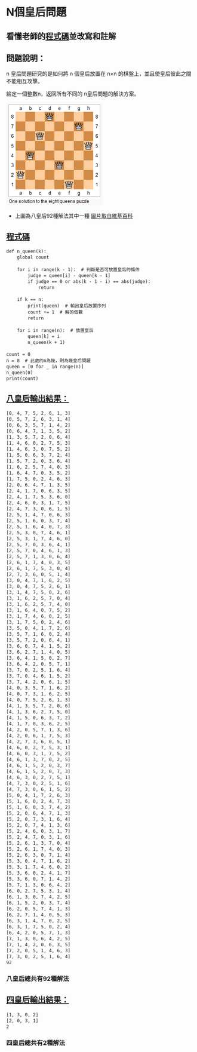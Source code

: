 # N個皇后問題
## 看懂老師的[程式碼](https://gitlab.com/ccc109/ai/-/blob/master/_homework/02-queen/queen.py)並改寫和註解
## 問題說明：

n 皇后問題研究的是如何將 n 個皇后放置在 n×n 的棋盤上，並且使皇后彼此之間不能相互攻擊。

給定一個整數n，返回所有不同的 n皇后問題的解決方案。

<img src="../img/queen.png"> 

* 上圖為八皇后92種解法其中一種
[圖片取自維基百科](https://zh.wikipedia.org/wiki/%E5%85%AB%E7%9A%87%E5%90%8E%E9%97%AE%E9%A2%98)

## [程式碼]()

```
def n_queen(k):
    global count

    for i in range(k - 1):  # 判斷是否可放置皇后的條件
        judge = queen[i] - queen[k - 1]
        if judge == 0 or abs(k - 1 - i) == abs(judge):
            return

    if k == n:
        print(queen)  # 輸出皇后放置序列
        count += 1  # 解的個數
        return

    for i in range(n):  # 放置皇后
        queen[k] = i
        n_queen(k + 1)

count = 0
n = 8  # 此處的n為幾，則為幾皇后問題
queen = [0 for _ in range(n)]
n_queen(0)
print(count)

```
## [八皇后輸出結果：](https://github.com/weng0418/ai109b/blob/main/homework/work2/8queen.txt)

```
[0, 4, 7, 5, 2, 6, 1, 3]
[0, 5, 7, 2, 6, 3, 1, 4]
[0, 6, 3, 5, 7, 1, 4, 2]
[0, 6, 4, 7, 1, 3, 5, 2]
[1, 3, 5, 7, 2, 0, 6, 4]
[1, 4, 6, 0, 2, 7, 5, 3]
[1, 4, 6, 3, 0, 7, 5, 2]
[1, 5, 0, 6, 3, 7, 2, 4]
[1, 5, 7, 2, 0, 3, 6, 4]
[1, 6, 2, 5, 7, 4, 0, 3]
[1, 6, 4, 7, 0, 3, 5, 2]
[1, 7, 5, 0, 2, 4, 6, 3]
[2, 0, 6, 4, 7, 1, 3, 5]
[2, 4, 1, 7, 0, 6, 3, 5]
[2, 4, 1, 7, 5, 3, 6, 0]
[2, 4, 6, 0, 3, 1, 7, 5]
[2, 4, 7, 3, 0, 6, 1, 5]
[2, 5, 1, 4, 7, 0, 6, 3]
[2, 5, 1, 6, 0, 3, 7, 4]
[2, 5, 1, 6, 4, 0, 7, 3]
[2, 5, 3, 0, 7, 4, 6, 1]
[2, 5, 3, 1, 7, 4, 6, 0]
[2, 5, 7, 0, 3, 6, 4, 1]
[2, 5, 7, 0, 4, 6, 1, 3]
[2, 5, 7, 1, 3, 0, 6, 4]
[2, 6, 1, 7, 4, 0, 3, 5]
[2, 6, 1, 7, 5, 3, 0, 4]
[2, 7, 3, 6, 0, 5, 1, 4]
[3, 0, 4, 7, 1, 6, 2, 5]
[3, 0, 4, 7, 5, 2, 6, 1]
[3, 1, 4, 7, 5, 0, 2, 6]
[3, 1, 6, 2, 5, 7, 0, 4]
[3, 1, 6, 2, 5, 7, 4, 0]
[3, 1, 6, 4, 0, 7, 5, 2]
[3, 1, 7, 4, 6, 0, 2, 5]
[3, 1, 7, 5, 0, 2, 4, 6]
[3, 5, 0, 4, 1, 7, 2, 6]
[3, 5, 7, 1, 6, 0, 2, 4]
[3, 5, 7, 2, 0, 6, 4, 1]
[3, 6, 0, 7, 4, 1, 5, 2]
[3, 6, 2, 7, 1, 4, 0, 5]
[3, 6, 4, 1, 5, 0, 2, 7]
[3, 6, 4, 2, 0, 5, 7, 1]
[3, 7, 0, 2, 5, 1, 6, 4]
[3, 7, 0, 4, 6, 1, 5, 2]
[3, 7, 4, 2, 0, 6, 1, 5]
[4, 0, 3, 5, 7, 1, 6, 2]
[4, 0, 7, 3, 1, 6, 2, 5]
[4, 0, 7, 5, 2, 6, 1, 3]
[4, 1, 3, 5, 7, 2, 0, 6]
[4, 1, 3, 6, 2, 7, 5, 0]
[4, 1, 5, 0, 6, 3, 7, 2]
[4, 1, 7, 0, 3, 6, 2, 5]
[4, 2, 0, 5, 7, 1, 3, 6]
[4, 2, 0, 6, 1, 7, 5, 3]
[4, 2, 7, 3, 6, 0, 5, 1]
[4, 6, 0, 2, 7, 5, 3, 1]
[4, 6, 0, 3, 1, 7, 5, 2]
[4, 6, 1, 3, 7, 0, 2, 5]
[4, 6, 1, 5, 2, 0, 3, 7]
[4, 6, 1, 5, 2, 0, 7, 3]
[4, 6, 3, 0, 2, 7, 5, 1]
[4, 7, 3, 0, 2, 5, 1, 6]
[4, 7, 3, 0, 6, 1, 5, 2]
[5, 0, 4, 1, 7, 2, 6, 3]
[5, 1, 6, 0, 2, 4, 7, 3]
[5, 1, 6, 0, 3, 7, 4, 2]
[5, 2, 0, 6, 4, 7, 1, 3]
[5, 2, 0, 7, 3, 1, 6, 4]
[5, 2, 0, 7, 4, 1, 3, 6]
[5, 2, 4, 6, 0, 3, 1, 7]
[5, 2, 4, 7, 0, 3, 1, 6]
[5, 2, 6, 1, 3, 7, 0, 4]
[5, 2, 6, 1, 7, 4, 0, 3]
[5, 2, 6, 3, 0, 7, 1, 4]
[5, 3, 0, 4, 7, 1, 6, 2]
[5, 3, 1, 7, 4, 6, 0, 2]
[5, 3, 6, 0, 2, 4, 1, 7]
[5, 3, 6, 0, 7, 1, 4, 2]
[5, 7, 1, 3, 0, 6, 4, 2]
[6, 0, 2, 7, 5, 3, 1, 4]
[6, 1, 3, 0, 7, 4, 2, 5]
[6, 1, 5, 2, 0, 3, 7, 4]
[6, 2, 0, 5, 7, 4, 1, 3]
[6, 2, 7, 1, 4, 0, 5, 3]
[6, 3, 1, 4, 7, 0, 2, 5]
[6, 3, 1, 7, 5, 0, 2, 4]
[6, 4, 2, 0, 5, 7, 1, 3]
[7, 1, 3, 0, 6, 4, 2, 5]
[7, 1, 4, 2, 0, 6, 3, 5]
[7, 2, 0, 5, 1, 4, 6, 3]
[7, 3, 0, 2, 5, 1, 6, 4]
92
```
### 八皇后總共有92種解法

## [四皇后輸出結果：](https://github.com/weng0418/ai109b/blob/main/homework/work2/4queen.txt)
```
[1, 3, 0, 2]
[2, 0, 3, 1]
2
```
### 四皇后總共有2種解法
